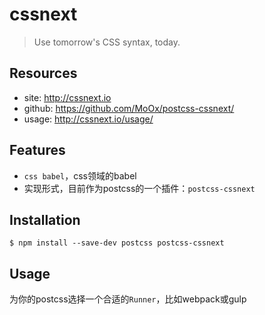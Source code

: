 # cssnext

> Use tomorrow's CSS syntax, today. 

## Resources
* site: <http://cssnext.io>
* github: <https://github.com/MoOx/postcss-cssnext/>
* usage: <http://cssnext.io/usage/>

## Features

* `css babel`，css领域的babel
* 实现形式，目前作为postcss的一个插件：`postcss-cssnext`

## Installation

    $ npm install --save-dev postcss postcss-cssnext

## Usage
为你的postcss选择一个合适的`Runner`，比如webpack或gulp

